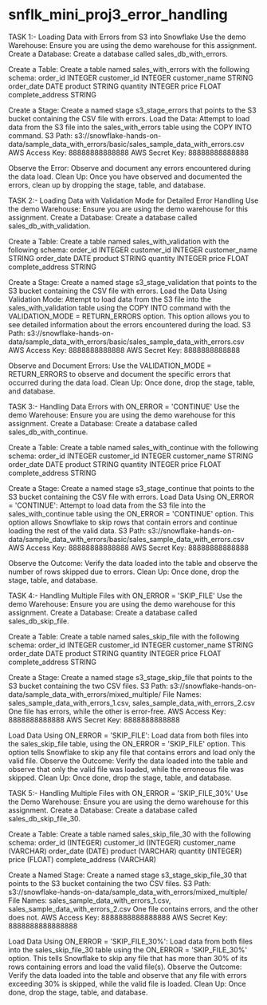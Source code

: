 # snflk_mini_proj3_error_handling

TASK 1:- Loading Data with Errors from S3 into Snowflake
Use the demo Warehouse: Ensure you are using the demo warehouse for this assignment.
Create a Database: Create a database called sales_db_with_errors.

Create a Table: Create a table named sales_with_errors with the following schema:
order_id INTEGER
customer_id INTEGER
customer_name STRING
order_date DATE
product STRING
quantity INTEGER
price FLOAT
complete_address STRING

Create a Stage: Create a named stage s3_stage_errors that points to the S3 bucket containing the CSV file with errors.
Load the Data: Attempt to load data from the S3 file into the sales_with_errors table using the COPY INTO command.
S3 Path: s3://snowflake-hands-on-data/sample_data_with_errors/basic/sales_sample_data_with_errors.csv
AWS Access Key: 88888888888888
AWS Secret Key: 88888888888888

Observe the Error: Observe and document any errors encountered during the data load.
Clean Up: Once you have observed and documented the errors, clean up by dropping the stage, table, and database.


TASK 2:- Loading Data with Validation Mode for Detailed Error Handling
Use the demo Warehouse: Ensure you are using the demo warehouse for this assignment.
Create a Database: Create a database called sales_db_with_validation.

Create a Table: Create a table named sales_with_validation with the following schema:
order_id INTEGER
customer_id INTEGER
customer_name STRING
order_date DATE
product STRING
quantity INTEGER
price FLOAT
complete_address STRING

Create a Stage: Create a named stage s3_stage_validation that points to the S3 bucket containing the CSV file with errors.
Load the Data Using Validation Mode: Attempt to load data from the S3 file into the sales_with_validation table using the COPY INTO command with the VALIDATION_MODE = RETURN_ERRORS option. This option allows you to see detailed information about the errors encountered during the load.
S3 Path: s3://snowflake-hands-on-data/sample_data_with_errors/basic/sales_sample_data_with_errors.csv
AWS Access Key: 8888888888888
AWS Secret Key: 8888888888888

Observe and Document Errors: Use the VALIDATION_MODE = RETURN_ERRORS to observe and document the specific errors that occurred during the data load.
Clean Up: Once done, drop the stage, table, and database.


TASK 3:- Handling Data Errors with ON_ERROR = 'CONTINUE'
Use the demo Warehouse: Ensure you are using the demo warehouse for this assignment.
Create a Database: Create a database called sales_db_with_continue.

Create a Table: Create a table named sales_with_continue with the following schema:
order_id INTEGER
customer_id INTEGER
customer_name STRING
order_date DATE
product STRING
quantity INTEGER
price FLOAT
complete_address STRING

Create a Stage: Create a named stage s3_stage_continue that points to the S3 bucket containing the CSV file with errors.
Load Data Using ON_ERROR = 'CONTINUE': Attempt to load data from the S3 file into the sales_with_continue table using the ON_ERROR = 'CONTINUE' option. This option allows Snowflake to skip rows that contain errors and continue loading the rest of the valid data.
S3 Path: s3://snowflake-hands-on-data/sample_data_with_errors/basic/sales_sample_data_with_errors.csv
AWS Access Key: 88888888888888
AWS Secret Key: 88888888888888

Observe the Outcome: Verify the data loaded into the table and observe the number of rows skipped due to errors.
Clean Up: Once done, drop the stage, table, and database.


TASK 4:- Handling Multiple Files with ON_ERROR = 'SKIP_FILE'
Use the demo Warehouse: Ensure you are using the demo warehouse for this assignment.
Create a Database: Create a database called sales_db_skip_file.

Create a Table: Create a table named sales_skip_file with the following schema:
order_id INTEGER
customer_id INTEGER
customer_name STRING
order_date DATE
product STRING
quantity INTEGER
price FLOAT
complete_address STRING

Create a Stage: Create a named stage s3_stage_skip_file that points to the S3 bucket containing the two CSV files.
S3 Path: s3://snowflake-hands-on-data/sample_data_with_errors/mixed_multiple/
File Names: sales_sample_data_with_errors_1.csv, sales_sample_data_with_errors_2.csv
One file has errors, while the other is error-free.
AWS Access Key: 8888888888888
AWS Secret Key: 8888888888888

Load Data Using ON_ERROR = 'SKIP_FILE': Load data from both files into the sales_skip_file table, using the ON_ERROR = 'SKIP_FILE' option. This option tells Snowflake to skip any file that contains errors and load only the valid file.
Observe the Outcome: Verify the data loaded into the table and observe that only the valid file was loaded, while the erroneous file was skipped.
Clean Up: Once done, drop the stage, table, and database.


TASK 5:- Handling Multiple Files with ON_ERROR = 'SKIP_FILE_30%'
Use the Demo Warehouse: Ensure you are using the demo warehouse for this assignment.
Create a Database: Create a database called sales_db_skip_file_30.

Create a Table: Create a table named sales_skip_file_30 with the following schema:
order_id (INTEGER)
customer_id (INTEGER)
customer_name (VARCHAR)
order_date (DATE)
product (VARCHAR)
quantity (INTEGER)
price (FLOAT)
complete_address (VARCHAR)

Create a Named Stage: Create a named stage s3_stage_skip_file_30 that points to the S3 bucket containing the two CSV files.
S3 Path: s3://snowflake-hands-on-data/sample_data_with_errors/mixed_multiple/
File Names: sales_sample_data_with_errors_1.csv, sales_sample_data_with_errors_2.csv
One file contains errors, and the other does not.
AWS Access Key: 8888888888888888
AWS Secret Key: 8888888888888888

Load Data Using ON_ERROR = 'SKIP_FILE_30%': Load data from both files into the sales_skip_file_30 table using the ON_ERROR = 'SKIP_FILE_30%' option. This tells Snowflake to skip any file that has more than 30% of its rows containing errors and load the valid file(s).
Observe the Outcome: Verify the data loaded into the table and observe that any file with errors exceeding 30% is skipped, while the valid file is loaded.
Clean Up: Once done, drop the stage, table, and database.

